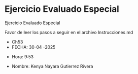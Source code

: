 # Ejercicio Evaluado Especial

Ejercicio Evaluado Especial

Favor de leer los pasos a seguir en el archivo Instrucciones.md
- Ch53
- FECHA: 30-04 -2025
* Hora: 9:53
+ Nombre: Kenya Nayara Gutierrez Rivera 

